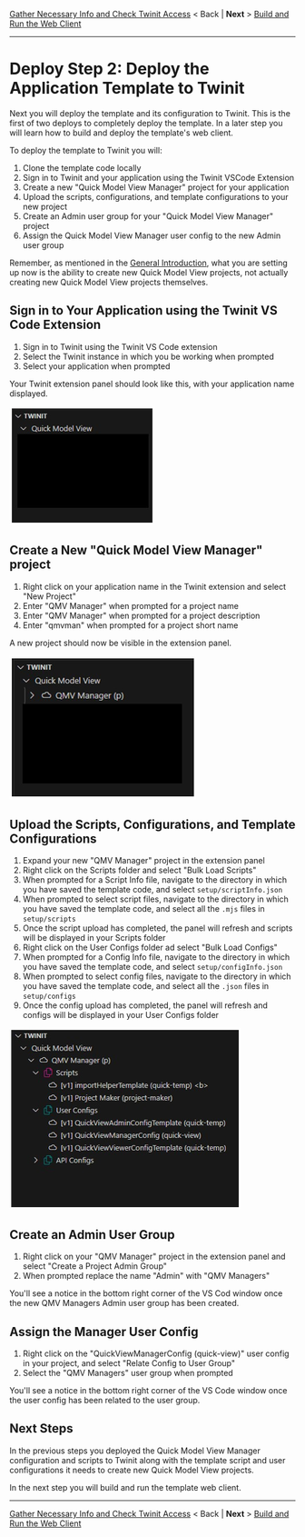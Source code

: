 [Gather Necessary Info and Check Twinit Access](./d1-gather.md) < Back | **Next** > [Build and Run the Web Client](./d3-webclient.md)

---

# Deploy Step 2: Deploy the Application Template to Twinit

Next you will deploy the template and its configuration to Twinit. This is the first of two deploys to completely deploy the template. In a later step you will learn how to build and deploy the template's web client.

To deploy the template to Twinit you will:

1. Clone the template code locally
2. Sign in to Twinit and your application using the Twinit VSCode Extension
3. Create a new "Quick Model View Manager" project for your application
4. Upload the scripts, configurations, and template configurations to your new project
5. Create an Admin user group for your "Quick Model View Manager" project
6. Assign the Quick Model View Manager user config to the new Admin user group

Remember, as mentioned in the [General Introduction](../implementation/general-intro.md), what you are setting up now is the ability to create new Quick Model View projects, not actually creating new Quick Model View projects themselves.

## Sign in to Your Application using the Twinit VS Code Extension

1. Sign in to Twinit using the Twinit VS Code extension
2. Select the Twinit instance in which you be working when prompted
3. Select your application when prompted

Your Twinit extension panel should look like this, with your application name displayed.

![twinit panel](../../img/vscode-signed-in.jpg)

## Create a New "Quick Model View Manager" project

1. Right click on your application name in the Twinit extension and select "New Project"
2. Enter "QMV Manager" when prompted for a project name
3. Enter "QMV Manager" when prompted for a project description
4. Enter "qmvman" when prompted for a project short name

A new project should now be visible in the extension panel.

![new maker proj](../../img/vscode-maker-proj.jpg)

## Upload the Scripts, Configurations, and Template Configurations

1. Expand your new "QMV Manager" project in the extension panel
2. Right click on the Scripts folder and select "Bulk Load Scripts"
3. When prompted for a Script Info file, navigate to the directory in which you have saved the template code, and select ```setup/scriptInfo.json```
4. When prompted to select script files, navigate to the directory in which you have saved the template code, and select all the ```.mjs``` files in ```setup/scripts```
5. Once the script upload has completed, the panel will refresh and scripts will be displayed in your Scripts folder
6. Right click on the User Configs folder ad select "Bulk Load Configs"
7. When prompted for a Config Info file, navigate to the directory in which you have saved the template code, and select ```setup/configInfo.json```
8. When prompted to select config files, navigate to the directory in which you have saved the template code, and select all the ```.json``` files in ```setup/configs```
9. Once the config upload has completed, the panel will refresh and configs will be displayed in your User Configs folder

![bulk upload result](../../img/vscode-bulk-upload.jpg)

## Create an Admin User Group

1. Right click on your "QMV Manager" project in the extension panel and select "Create a Project Admin Group"
2. When prompted replace the name "Admin" with "QMV Managers" 

You'll see a notice in the bottom right corner of the VS Cod window once the new QMV Managers Admin user group has been created.

## Assign the Manager User Config

1. Right click on the "QuickViewManagerConfig (quick-view)" user config in your project, and select "Relate Config to User Group"
2. Select the "QMV Managers" user group when prompted

You'll see a notice in the bottom right corner of the VS Code window once the user config has been related to the user group.

## Next Steps

In the previous steps you deployed the Quick Model View Manager configuration and scripts to Twinit along with the template script and user configurations it needs to create new Quick Model View projects.

In the next step you will build and run the template web client.

---
[Gather Necessary Info and Check Twinit Access](./d1-gather.md) < Back | **Next** > [Build and Run the Web Client](./d3-webclient.md)